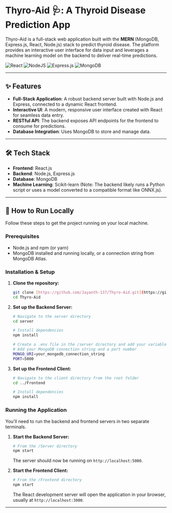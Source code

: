 # Thyro-Aid 🩺: A Thyroid Disease Prediction App

Thyro-Aid is a full-stack web application built with the **MERN** (MongoDB, Express.js, React, Node.js) stack to predict thyroid disease. The platform provides an interactive user interface for data input and leverages a machine learning model on the backend to deliver real-time predictions.

![React](https://img.shields.io/badge/react-%2320232A.svg?style=for-the-badge&logo=react&logoColor=%2361DAFB)
![NodeJS](https://img.shields.io/badge/node.js-6DA55F?style=for-the-badge&logo=node.js&logoColor=white)
![Express.js](https://img.shields.io/badge/express.js-%23404d59.svg?style=for-the-badge&logo=express&logoColor=%2361DAFB)
![MongoDB](https://img.shields.io/badge/MongoDB-%234ea94b.svg?style=for-the-badge&logo=mongodb&logoColor=white)

---

## ✨ Features

* **Full-Stack Application**: A robust backend server built with Node.js and Express, connected to a dynamic React frontend.
* **Interactive UI**: A modern, responsive user interface created with React for seamless data entry.
* **RESTful API**: The backend exposes API endpoints for the frontend to consume for predictions.
* **Database Integration**: Uses MongoDB to store and manage data.

---

## 🛠️ Tech Stack

* **Frontend**: React.js
* **Backend**: Node.js, Express.js
* **Database**: MongoDB
* **Machine Learning**: Scikit-learn (Note: The backend likely runs a Python script or uses a model converted to a compatible format like ONNX.js).

---

## 🚀 How to Run Locally

Follow these steps to get the project running on your local machine.

### Prerequisites

* Node.js and npm (or yarn)
* MongoDB installed and running locally, or a connection string from MongoDB Atlas.

### Installation & Setup

1.  **Clone the repository:**
    ```bash
    git clone [https://github.com/Jayanth-137/Thyro-Aid.git](https://github.com/Jayanth-137/Thyro-Aid.git)
    cd Thyro-Aid
    ```

2.  **Set up the Backend Server:**
    ```bash
    # Navigate to the server directory
    cd server

    # Install dependencies
    npm install

    # Create a .env file in the /server directory and add your variables
    # Add your MongoDB connection string and a port number
    MONGO_URI=your_mongodb_connection_string
    PORT=5000
    ```

3.  **Set up the Frontend Client:**
    ```bash
    # Navigate to the client directory from the root folder
    cd ../Frontend

    # Install dependencies
    npm install
    ```

### Running the Application

You'll need to run the backend and frontend servers in two separate terminals.

1.  **Start the Backend Server:**
    ```bash
    # From the /Server directory
    npm start
    ```
    The server should now be running on `http://localhost:5000`.

2.  **Start the Frontend Client:**
    ```bash
    # From the /Frontend directory
    npm start
    ```
    The React development server will open the application in your browser, usually at `http://localhost:3000`.

---
